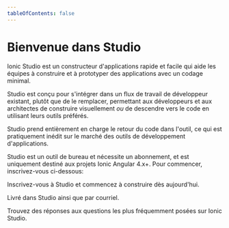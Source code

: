 ```yaml
---
tableOfContents: false
---
```


# Bienvenue dans Studio

Ionic Studio est un constructeur d'applications rapide et facile qui aide les équipes à construire et à prototyper des applications avec un codage minimal.

Studio est conçu pour s'intégrer dans un flux de travail de développeur existant, plutôt que de le remplacer, permettant aux développeurs et aux architectes de construire visuellement *ou* de descendre vers le code en utilisant leurs outils préférés.

Studio prend entièrement en charge le retour du code dans l'outil, ce qui est pratiquement inédit sur le marché des outils de développement d'applications.

Studio est un outil de bureau et nécessite un abonnement, et est uniquement destiné aux projets Ionic Angular 4.x+. Pour commencer, inscrivez-vous ci-dessous:

<docs-cards class="static-width"> <docs-card header="Get Studio" href="https://ionicframework.com/studio?utm_source=docs&utm_medium=website&utm_campaign=studio%20launch" icon="/docs/assets/icons/guide-installation-icon.png"> 

Inscrivez-vous à Studio et commencez à construire dès aujourd'hui.</docs-card>

<!-- <docs-card header="Quickstart" href="/docs/studio/guides/quickstart" img="/docs/assets/icons/guide-quickstart.png">
    <p>Get started by creating a new app and diving head-first into the suite of features offered by Ionic Studio.</p>
  </docs-card> -->

<docs-card header="News & Updates" icon="/docs/assets/icons/guide-news-icon.png"> 

Livré dans Studio ainsi que par courriel.</docs-card>

<docs-card header="Studio FAQ" href="/docs/studio/faq" icon="/docs/assets/icons/guide-faq-icon.png"> 

Trouvez des réponses aux questions les plus fréquemment posées sur Ionic Studio.</docs-card> </docs-cards>